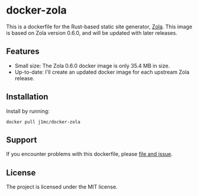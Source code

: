 # docker-zola

This is a dockerfile for the Rust-based static site generator,
[Zola](https://www.getzola.org/). This image is based on Zola version 0.6.0,
and will be updated with later releases.

## Features

- Small size: The Zola 0.6.0 docker image is only 35.4 MB in size.
- Up-to-date: I'll create an updated docker image for each upstream Zola
  release.

## Installation

Install by running:

```
docker pull j1mc/docker-zola
```

## Support

If you encounter problems with this dockerfile, please
[file and issue](https://github.com/j1mc/docker-zola/issues).

## License

The project is licensed under the MIT license.
